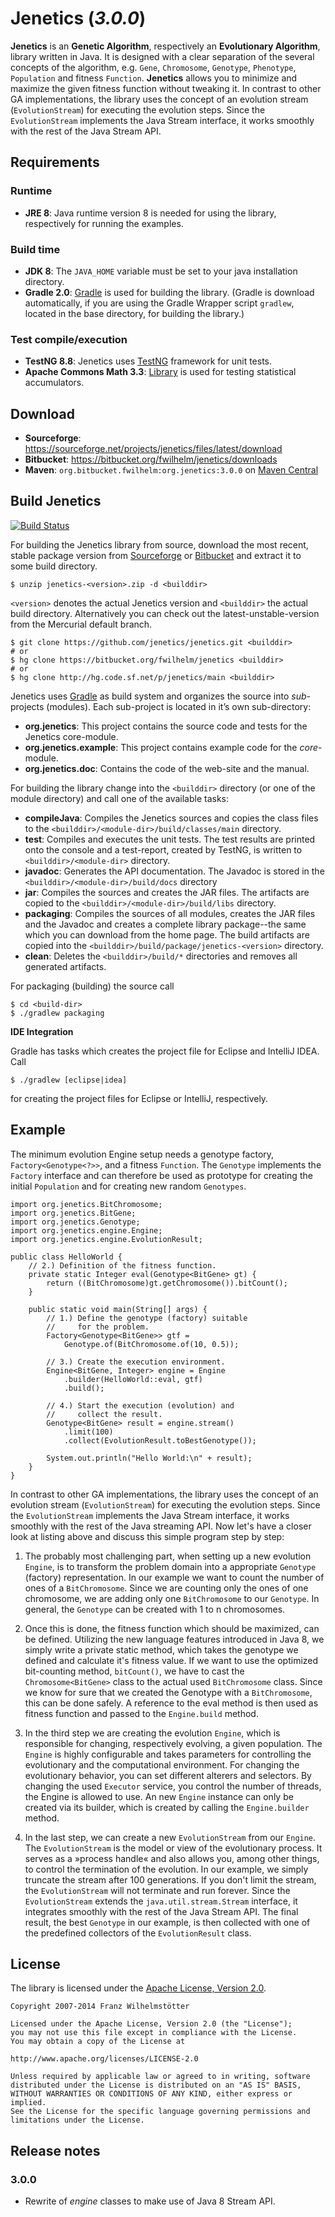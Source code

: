 # Jenetics (_3.0.0_)

**Jenetics** is an **Genetic Algorithm**, respectively an **Evolutionary
Algorithm**, library written in Java. It is designed with a
clear separation of the several concepts of the algorithm,
e.g. `Gene`, `Chromosome`, `Genotype`, `Phenotype`, `Population` and
fitness `Function`. **Jenetics** allows you to minimize
and maximize the given fitness function without tweaking it. In contrast
to other GA implementations, the library uses the concept of an
evolution stream (`EvolutionStream`) for executing the evolution steps.
Since the `EvolutionStream` implements the Java Stream interface,
it works smoothly with the rest of the Java Stream API.

## Requirements

### Runtime
*  **JRE 8**: Java runtime version 8 is needed for using the library, respectively for running the examples.

### Build time
*  **JDK 8**: The `JAVA_HOME` variable must be set to your java installation directory.
*  **Gradle 2.0**: [Gradle](http://www.gradle.org/) is used for building the library. (Gradle is download automatically, if you are using the Gradle Wrapper script `gradlew`, located in the base directory, for building the library.)

### Test compile/execution
*  **TestNG 8.8**: Jenetics uses [TestNG](http://testng.org/doc/index.html) framework for unit tests.
*  **Apache Commons Math 3.3**: [Library](http://commons.apache.org/proper/commons-math/) is used for testing statistical accumulators.

## Download
*  **Sourceforge**:  <https://sourceforge.net/projects/jenetics/files/latest/download>
*  **Bitbucket**:  <https://bitbucket.org/fwilhelm/jenetics/downloads>
*  **Maven**: `org.bitbucket.fwilhelm:org.jenetics:3.0.0` on [Maven Central](http://search.maven.org/#search|ga|1|a%3A%22org.jenetics%22)

## Build Jenetics

[![Build Status](https://travis-ci.org/jenetics/jenetics.svg?branch=master)](https://travis-ci.org/jenetics/jenetics)

For building the Jenetics library from source, download the most recent, stable package version from [Sourceforge](https://sourceforge.net/projects/jenetics/files/latest/download) or [Bitbucket](https://bitbucket.org/fwilhelm/jenetics/downloads) and extract it to some build directory.

    $ unzip jenetics-<version>.zip -d <builddir>

`<version>` denotes the actual Jenetics version and `<builddir>` the actual build directory. Alternatively you can check out the latest-unstable-version from the Mercurial default branch.

    $ git clone https://github.com/jenetics/jenetics.git <builddir>
    # or
    $ hg clone https://bitbucket.org/fwilhelm/jenetics <builddir>
    # or
    $ hg clone http://hg.code.sf.net/p/jenetics/main <builddir>

Jenetics uses [Gradle](http://www.gradle.org/downloads) as build system and organizes the source into *sub*-projects (modules). Each sub-project is located in it’s own sub-directory:

* **org.jenetics**: This project contains the source code and tests for the Jenetics core-module.
* **org.jenetics.example**: This project contains example code for the *core*-module.
* **org.jenetics.doc**: Contains the code of the web-site and the manual.

For building the library change into the `<builddir>` directory (or one of the module directory) and call one of the available tasks:

* **compileJava**: Compiles the Jenetics sources and copies the class files to the `<builddir>/<module-dir>/build/classes/main` directory.
* **test**: Compiles and executes the unit tests. The test results are printed onto the console and a test-report, created by TestNG, is written to `<builddir>/<module-dir>` directory.
* **javadoc**: Generates the API documentation. The Javadoc is stored in the `<builddir>/<module-dir>/build/docs` directory
* **jar**: Compiles the sources and creates the JAR files. The artifacts are copied to the `<builddir>/<module-dir>/build/libs` directory.
* **packaging**: Compiles the sources of all modules, creates the JAR files and the Javadoc and creates a complete library package--the same which you can download from the home page. The build artifacts are copied into the `<builddir>/build/package/jenetics-<version>` directory.
* **clean**: Deletes the `<builddir>/build/*` directories and removes all generated artifacts.

For packaging (building)  the source call

    $ cd <build-dir>
    $ ./gradlew packaging


**IDE Integration**

Gradle has tasks which creates the project file for Eclipse and IntelliJ IDEA. Call

    $ ./gradlew [eclipse|idea]

for creating the project files for Eclipse or IntelliJ, respectively.

## Example

The minimum evolution Engine setup needs a genotype factory,
`Factory<Genotype<?>>`, and a fitness `Function`. The `Genotype` implements the
`Factory` interface and can therefore be used
as prototype for creating the initial `Population` and for creating
new random `Genotypes`.

	import org.jenetics.BitChromosome;
	import org.jenetics.BitGene;
	import org.jenetics.Genotype;
	import org.jenetics.engine.Engine;
	import org.jenetics.engine.EvolutionResult;

	public class HelloWorld {
		// 2.) Definition of the fitness function.
		private static Integer eval(Genotype<BitGene> gt) {
			return ((BitChromosome)gt.getChromosome()).bitCount();
		}

		public static void main(String[] args) {
			// 1.) Define the genotype (factory) suitable
			//     for the problem.
			Factory<Genotype<BitGene>> gtf =
				Genotype.of(BitChromosome.of(10, 0.5));

			// 3.) Create the execution environment.
			Engine<BitGene, Integer> engine = Engine
				.builder(HelloWorld::eval, gtf)
				.build();

			// 4.) Start the execution (evolution) and
			//     collect the result.
			Genotype<BitGene> result = engine.stream()
				.limit(100)
				.collect(EvolutionResult.toBestGenotype());

			System.out.println("Hello World:\n" + result);
		}
	}

In contrast to other GA implementations, the library uses
the concept of an evolution stream (`EvolutionStream`) for
executing the evolution steps. Since the `EvolutionStream`
implements the Java Stream interface, it works smoothly with
the rest of the Java streaming API. Now let's have a closer
look at listing above and discuss this simple program step by step:

1. The probably most challenging part, when setting up a new evolution `Engine`, is to transform the problem domain into a appropriate `Genotype` (factory) representation. In our example we want to count the number of ones of a `BitChromosome`. Since we are counting only the ones of one chromosome, we are adding only one `BitChromosome` to our `Genotype`. In general, the `Genotype` can be created with 1 to n chromosomes.

1. Once this is done, the fitness function which should be maximized, can be defined. Utilizing the new language features introduced in Java 8, we simply write a private static method, which takes the genotype we defined and calculate it's fitness value. If we want to use the optimized bit-counting method, `bitCount()`, we have to cast the `Chromosome<BitGene>` class to the actual used `BitChromosome` class. Since we know for sure that we created the Genotype with a `BitChromosome`, this can be done safely. A reference to the eval method is then used as fitness function and passed to the `Engine.build` method.

1. In the third step we are creating the evolution `Engine`, which is responsible for changing, respectively evolving, a given population. The `Engine` is highly configurable and takes parameters for controlling the evolutionary and the computational environment. For changing the evolutionary behavior, you can set different alterers and selectors. By changing the used `Executor` service, you control the number of threads, the Engine is allowed to use. An new `Engine` instance can only be created via its builder, which is created by calling the `Engine.builder` method.

1. In the last step, we can create a new `EvolutionStream` from our `Engine`. The `EvolutionStream` is the model or view of the evolutionary process. It serves as a »process handle« and also allows you, among other things, to control the termination of the evolution. In our example, we simply truncate the stream after 100 generations. If you don't limit the stream, the `EvolutionStream` will not terminate and run forever. Since the `EvolutionStream` extends the `java.util.stream.Stream` interface, it integrates smoothly with the rest of the Java Stream API. The final result, the best `Genotype` in our example, is then collected with one of the predefined collectors of the `EvolutionResult` class.

## License

The library is licensed under the [Apache License, Version 2.0](http://www.apache.org/licenses/LICENSE-2.0.html).

	Copyright 2007-2014 Franz Wilhelmstötter

	Licensed under the Apache License, Version 2.0 (the "License");
	you may not use this file except in compliance with the License.
	You may obtain a copy of the License at

	http://www.apache.org/licenses/LICENSE-2.0

	Unless required by applicable law or agreed to in writing, software
	distributed under the License is distributed on an "AS IS" BASIS,
	WITHOUT WARRANTIES OR CONDITIONS OF ANY KIND, either express or implied.
	See the License for the specific language governing permissions and
	limitations under the License.


## Release notes

### 3.0.0

* Rewrite of *engine* classes to make use of Java 8 Stream API.

